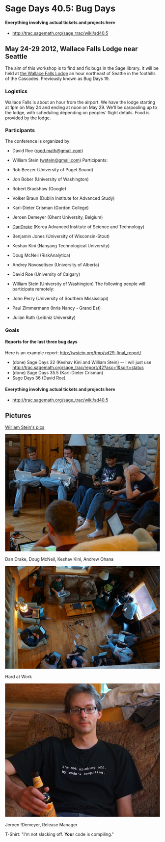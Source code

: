 

# Sage Days 40.5: Bug Days


#### Everything involving actual tickets and projects here

* <a href="http://trac.sagemath.org/sage_trac/wiki/sd40.5">http://trac.sagemath.org/sage_trac/wiki/sd40.5</a> 

## May 24-29 2012, Wallace Falls Lodge near Seattle

The aim of this workshop is to find and fix bugs in the Sage library.  It will be held at <a class="http" href="http://www.wallacefallslodge.com/">the Wallace Falls Lodge</a> an hour northeast of Seattle in the foothills of the Cascades.  Previously known as Bug Days 19. 


### Logistics

Wallace Falls is about an hour from the airport.  We have the lodge starting at 1pm on May 24 and ending at noon on May 29.  We'll be carpooling up to the lodge, with scheduling depending on peoples' flight details.  Food is provided by the lodge. 


### Participants

The conference is organized by: 

* David Roe (<a href="mailto:roed.math@gmail.com">roed.math@gmail.com</a>) 
* William Stein (<a href="mailto:wstein@gmail.com">wstein@gmail.com</a>) 
Participants: 

* Rob Beezer (University of Puget Sound) 
* Jon Bober (University of Washington) 
* Robert Bradshaw (Google) 
* Volker Braun (Dublin Institute for Advanced Study) 
* Karl-Dieter Crisman (Gordon College) 
* Jeroen Demeyer (Ghent University, Belgium) 
* <a href="/DanDrake">DanDrake</a> (Korea Advanced Institute of Science and Technology) 
* Benjamin Jones (University of Wisconsin-Stout) 
* Keshav Kini (Nanyang Technological University) 
* Doug McNeil (RiskAnalytica) 
* Andrey Novoseltsev (University of Alberta) 
* David Roe (University of Calgary) 
* William Stein (University of Washington) 
The following people will participate remotely: 

* John Perry (University of Southern Mississippi) 
* Paul Zimmermann (Inria Nancy - Grand Est) 
* Julian Ruth (Leibniz University) 

### Goals


#### Reports for the last three bug days

Here is an example report: <a href="http://wstein.org/tmp/sd29-final_report/">http://wstein.org/tmp/sd29-final_report/</a> 

* (done) Sage Days 32 (Keshav Kini and William Stein) -- I will just use <a href="http://trac.sagemath.org/sage_trac/report/42?asc=1&amp;sort=status">http://trac.sagemath.org/sage_trac/report/42?asc=1&sort=status</a> 
* (done) Sage Days 35.5 (Karl-Dieter Crisman) 
* Sage Days 36 (David Roe) 

#### Everything involving actual tickets and projects here

* <a href="http://trac.sagemath.org/sage_trac/wiki/sd40.5">http://trac.sagemath.org/sage_trac/wiki/sd40.5</a> 

## Pictures

<a class="http" href="http://www.facebook.com/media/set/?set=a.10150877185548682.428521.504538681&amp;type=3&amp;l=1c55d5cd89">William Stein's pics</a> 

![bug/19/sd40-half-wallace-falls-group.png](bug/19/sd40-half-wallace-falls-group.png) 

Dan Drake, Doug McNeil, Keshav Kini, Andrew Ohana 

![bug/19/sd40-half-wallace-falls-overhead.png](bug/19/sd40-half-wallace-falls-overhead.png) 

Hard at Work 

![bug/19/sd40-half-release-manager.jpg](bug/19/sd40-half-release-manager.jpg) 

Jeroen !Demeyer, Release Manager 

T-Shirt: "I'm not slacking off.  **Your** code is compiling." 
